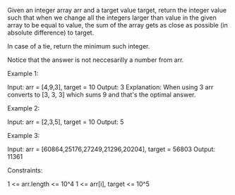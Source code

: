 Given an integer array arr and a target value target, return the integer
value such that when we change all the integers larger than value in the
given array to be equal to value, the sum of the array gets as close as
possible (in absolute difference) to target.

In case of a tie, return the minimum such integer.

Notice that the answer is not neccesarilly a number from arr.


Example 1:


Input: arr = [4,9,3], target = 10
Output: 3
Explanation: When using 3 arr converts to [3, 3, 3] which sums 9 and that's
the optimal answer.


Example 2:


Input: arr = [2,3,5], target = 10
Output: 5


Example 3:


Input: arr = [60864,25176,27249,21296,20204], target = 56803
Output: 11361



Constraints:


1 <= arr.length <= 10^4
1 <= arr[i], target <= 10^5





